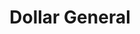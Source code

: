 ---
title: "Dollar General"
url: /statesville/dollar-general-salisbury-highway/
shop: variety store
---